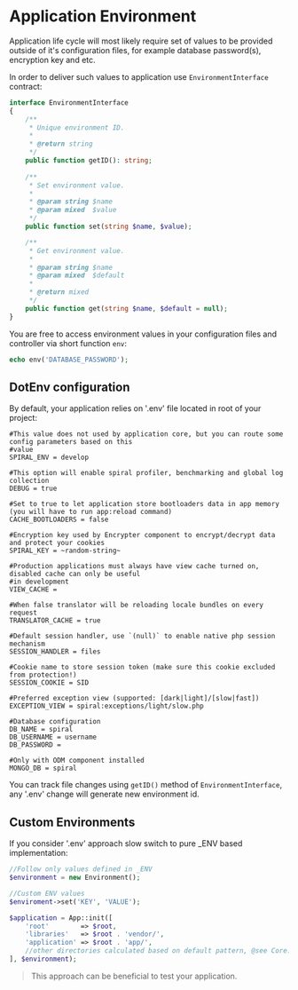 # Application Environment
Application life cycle will most likely require set of values to be provided outside of it's configuration files, for example database password(s), encryption key and etc.

In order to deliver such values to application use `EnvironmentInterface` contract:

```php
interface EnvironmentInterface
{
    /**
     * Unique environment ID.
     *
     * @return string
     */
    public function getID(): string;
    
    /**
     * Set environment value.
     *
     * @param string $name
     * @param mixed  $value
     */
    public function set(string $name, $value);

    /**
     * Get environment value.
     *
     * @param string $name
     * @param mixed  $default
     *
     * @return mixed
     */
    public function get(string $name, $default = null);
}
```

You are free to access environment values in your configuration files and controller via short function `env`:

```php
echo env('DATABASE_PASSWORD');
```

## DotEnv configuration
By default, your application relies on '.env' file located in root of your project:

```env
#This value does not used by application core, but you can route some config parameters based on this
#value
SPIRAL_ENV = develop

#This option will enable spiral profiler, benchmarking and global log collection
DEBUG = true

#Set to true to let application store bootloaders data in app memory (you will have to run app:reload command)
CACHE_BOOTLOADERS = false

#Encryption key used by Encrypter component to encrypt/decrypt data and protect your cookies
SPIRAL_KEY = ~random-string~

#Production applications must always have view cache turned on, disabled cache can only be useful
#in development
VIEW_CACHE =

#When false translator will be reloading locale bundles on every request
TRANSLATOR_CACHE = true

#Default session handler, use `(null)` to enable native php session mechanism
SESSION_HANDLER = files

#Cookie name to store session token (make sure this cookie excluded from protection!)
SESSION_COOKIE = SID

#Preferred exception view (supported: [dark|light]/[slow|fast])
EXCEPTION_VIEW = spiral:exceptions/light/slow.php

#Database configuration
DB_NAME = spiral
DB_USERNAME = username
DB_PASSWORD =

#Only with ODM component installed
MONGO_DB = spiral
```

You can track file changes using `getID()` method of `EnvironmentInterface`, any '.env' change will generate new environment id.

## Custom Environments
If you consider '.env' approach slow switch to pure _ENV based implementation:
 
```php
//Follow only values defined in _ENV
$environment = new Environment();

//Custom ENV values
$enviroment->set('KEY', 'VALUE');

$application = App::init([
    'root'        => $root,
    'libraries'   => $root . 'vendor/',
    'application' => $root . 'app/',
    //other directories calculated based on default pattern, @see Core::__constructor()
], $environment);
```

> This approach can be beneficial to test your application.